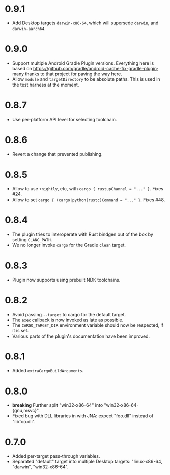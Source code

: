 # 0.9.1

- Add Desktop targets `darwin-x86-64`, which will supersede `darwin`, and `darwin-aarch64`.

# 0.9.0

- Support multiple Android Gradle Plugin versions.  Everything here is based on https://github.com/gradle/android-cache-fix-gradle-plugin; many thanks to that project for paving the way here.
- Allow `module` and `targetDirectory` to be absolute paths.  This is used in the test harness at the moment.

# 0.8.7

- Use per-platform API level for selecting toolchain.

# 0.8.6

- Revert a change that prevented publishing.

# 0.8.5

- Allow to use `+nightly`, etc, with `cargo { rustupChannel = "..." }`. Fixes #24.
- Allow to set `cargo { (cargo|python|rustc)Command = "..." }`. Fixes #48.

# 0.8.4

- The plugin tries to interoperate with Rust bindgen out of the box by setting `CLANG_PATH`.
- We no longer invoke `cargo` for the Gradle `clean` target.

# 0.8.3

- Plugin now supports using prebuilt NDK toolchains.

# 0.8.2

- Avoid passing `--target` to cargo for the default target.
- The `exec` callback is now invoked as late as possible.
- The `CARGO_TARGET_DIR` environment variable should now be respected, if it is set.
- Various parts of the plugin's documentation have been improved.

# 0.8.1

- Added `extraCargoBuildArguments`.

# 0.8.0

- **breaking** Further split "win32-x86-64" into "win32-x86-64-{gnu,msvc}".
- Fixed bug with DLL libraries in with JNA: expect "foo.dll" instead
  of "libfoo.dll".

# 0.7.0

- Added per-target pass-through variables.
- Separated "default" target into multiple Desktop targets:
  "linux-x86-64, "darwin", "win32-x86-64".
